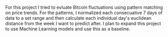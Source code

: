 For this project I tried to evluate Bitcoin fluctuations using pattern matching on price trends.
For the patterns, I normalized each consecuative 7 days of data to a set range and then calculate each individual day's euclidean distance from the week I want to predict after.
I plan to expand this project to use Machine Learning models and use this as a baseline.